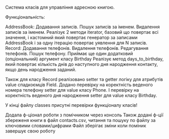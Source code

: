 Система класів для управління адресною книгою.

Функціональність:

AddressBook:
    Додавання записів.
    Пошук записів за іменем.
    Видалення записів за іменем.
    Реалізує 2 методи iterator, базовий що повертає всі значення, 
    і кастомний який повертає генератор за записами AddressBook і за одну ітерацію повертає уявлення для N записів.
Record:
    Додавання телефонів.
    Видалення телефонів.
    Редагування телефонів.
    Пошук телефону.
    Приймає ще один додатковий (опціональний) аргумент класу Birthday
    Реалізує метод days_to_birthday, 
    який повертає кількість днів до наступного дня народження контакту, якщо день народження заданий.


Також для класу Record реалізовано setter та getter логіку для атрибутів value спадкоємців Field.
Додано перевірку на коректність веденого номера телефону setter для value класу Phone.
І перевірку на коректність веденого дня народження setter для value класу Birthday.

У кінці файлу classes присутні перевірки функціоналу класів!

Додала ф-ціонал роботи з помічником через консоль
Також додані ф-ції збереженя книги в файл contacts.csv, читання та пошуку по файлу за ключовими словами/цифрами
Файл зберігає зміни коли поміник завершує свою роботу